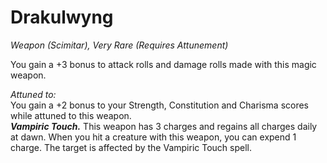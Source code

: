 # Drakulwyng
*Weapon (Scimitar), Very Rare (Requires Attunement)*

You gain a +3 bonus to attack rolls and damage rolls made with this magic weapon.  

*Attuned to:*  
You gain a +2 bonus to your Strength, Constitution and Charisma scores while attuned to this weapon.  
***Vampiric Touch.*** This weapon has 3 charges and regains all charges daily at dawn. When you hit a creature with this weapon, you can expend 1 charge. The target is affected by the Vampiric Touch spell.  